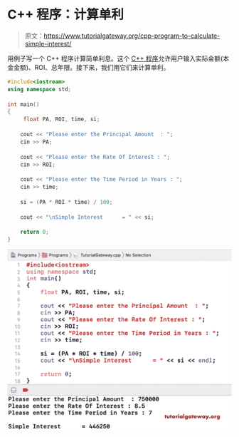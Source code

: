 # C++ 程序：计算单利

> 原文：<https://www.tutorialgateway.org/cpp-program-to-calculate-simple-interest/>

用例子写一个 C++ 程序计算简单利息。这个 [C++ 程序](https://www.tutorialgateway.org/cpp-programs/)允许用户输入实际金额(本金金额)、ROI、总年限。接下来，我们用它们来计算单利。

```cpp
#include<iostream>
using namespace std;

int main()
{
	 float PA, ROI, time, si;

	cout << "Please enter the Principal Amount  : ";
	cin >> PA;

	cout << "Please enter the Rate Of Interest : ";
	cin >> ROI;

	cout << "Please enter the Time Period in Years : ";
	cin >> time;

	si = (PA * ROI * time) / 100;

	cout << "\nSimple Interest      = " << si;

	return 0;
}
```

![C++ Program to Calculate Simple Interest 1](img/ecc367794cdcabe26c6af3477b4b5b54.png)